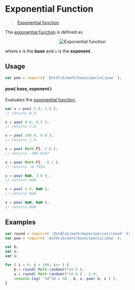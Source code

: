 Exponential Function
===

> [Exponential function][exponential-function].

<!-- <intro> -->
The [exponential function][exponential-function] is defined as

<!-- <equation class="equation" label="eq:exponential_function" align="center" raw="y = b^x" alt="Exponential function"> -->
<div class="equation" align="center" data-raw-text="y = b^x" data-equation="eq:exponential_function">
    <img src="https://cdn.rawgit.com/stdlib-js/stdlib/357ef5cfb022a97aced918bf2b1e54248aee7b7a/lib/node_modules/@stdlib/math/base/special/pow/docs/img/pow.svg" alt="Exponential function">
    <br>
</div>
<!-- </equation> -->

where `b` is the __base__ and `x` is the __exponent__.

<!-- </intro> -->

<!-- <usage> -->
## Usage

``` javascript
var pow = require( '@stdlib/math/base/special/pow' );
```

#### pow( base, exponent )

Evaluates the [exponential function][exponential-function].

``` javascript
var v = pow( 2.0, 3.0 );
// returns 8.0

v = pow( 4.0, 0.5 );
// returns 2.0

v = pow( 100.0, 0.0 );
// returns 1.0

v = pow( Math.PI, 5.0 );
// returns ~306.0197

v = pow( Math.PI, -0.2 );
// returns ~0.7954

v = pow( NaN, 3.0 );
// returns NaN

v = pow( 5.0, NaN );
// returns NaN

v = pow( NaN, NaN );
// returns NaN
```

<!-- </usage> -->

<!-- <examples> -->
## Examples

``` javascript
var round = require( '@stdlib/math/base/special/round' );
var pow = require( '@stdlib/math/base/special/pow' );

var b;
var x;
var i;

for ( i = 0; i < 100; i++ ) {
    b = round( Math.random()*10.0 );
    x = round( Math.random()*10.0 ) - 5.0;
    console.log( '%d^%d = %d', b, x, pow( b, x ) );
}
```

<!-- </examples> -->

<!-- <links> -->
[exponential-function]: https://en.wikipedia.org/wiki/Exponential_function
<!-- </links> -->
